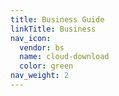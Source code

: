 ```yaml
---
title: Business Guide
linkTitle: Business
nav_icon:
  vendor: bs
  name: cloud-download
  color: green
nav_weight: 2
---
```


